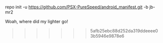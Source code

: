repo init -u https://github.com/PSX-PureSpeed/android_manifest.git -b jb-mr2



Woah, where did my lighter go!
>>>>>>> 5afb25ebc88d252da319ddeeee03b5946e9878e6
